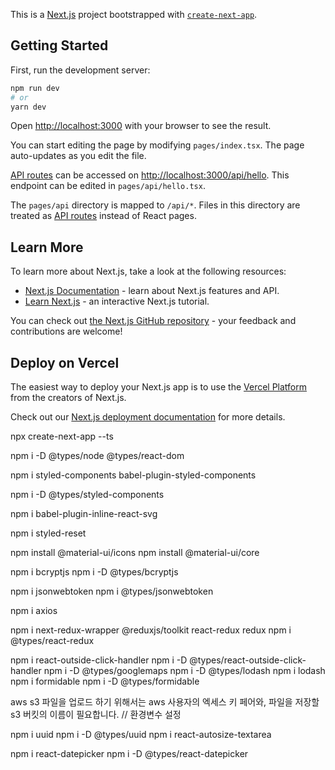 This is a [Next.js](https://nextjs.org/) project bootstrapped with [`create-next-app`](https://github.com/vercel/next.js/tree/canary/packages/create-next-app).

## Getting Started

First, run the development server:

```bash
npm run dev
# or
yarn dev
```

Open [http://localhost:3000](http://localhost:3000) with your browser to see the result.

You can start editing the page by modifying `pages/index.tsx`. The page auto-updates as you edit the file.

[API routes](https://nextjs.org/docs/api-routes/introduction) can be accessed on [http://localhost:3000/api/hello](http://localhost:3000/api/hello). This endpoint can be edited in `pages/api/hello.tsx`.

The `pages/api` directory is mapped to `/api/*`. Files in this directory are treated as [API routes](https://nextjs.org/docs/api-routes/introduction) instead of React pages.

## Learn More

To learn more about Next.js, take a look at the following resources:

- [Next.js Documentation](https://nextjs.org/docs) - learn about Next.js features and API.
- [Learn Next.js](https://nextjs.org/learn) - an interactive Next.js tutorial.

You can check out [the Next.js GitHub repository](https://github.com/vercel/next.js/) - your feedback and contributions are welcome!

## Deploy on Vercel

The easiest way to deploy your Next.js app is to use the [Vercel Platform](https://vercel.com/new?utm_medium=default-template&filter=next.js&utm_source=create-next-app&utm_campaign=create-next-app-readme) from the creators of Next.js.

Check out our [Next.js deployment documentation](https://nextjs.org/docs/deployment) for more details.

npx create-next-app --ts

npm i -D @types/node @types/react-dom

npm i styled-components babel-plugin-styled-components

npm i -D @types/styled-components

npm i babel-plugin-inline-react-svg

npm i styled-reset

npm install @material-ui/icons
npm install @material-ui/core

<link rel="stylesheet" href="https://fonts.googleapis.com/icon?family=Material+Icons" />
npm i bcryptjs
npm i -D @types/bcryptjs

npm i jsonwebtoken
npm i @types/jsonwebtoken

npm i axios

npm i next-redux-wrapper @reduxjs/toolkit react-redux redux
npm i @types/react-redux

npm i react-outside-click-handler
npm i -D @types/react-outside-click-handler
npm i -D @types/googlemaps
npm i -D @types/lodash
npm i lodash
npm i formidable
npm i -D @types/formidable

aws s3 파일을 업로드 하기 위해서는 aws 사용자의 엑세스 키 페어와, 파일을 저장할 s3 버킷의 이름이 필요합니다.
// 환경변수 설정

npm i uuid
npm i -D @types/uuid
npm i react-autosize-textarea

npm i react-datepicker
npm i -D @types/react-datepicker

